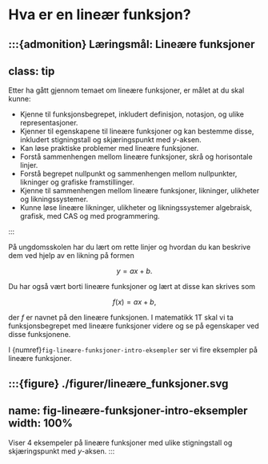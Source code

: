 # Hva er en lineær funksjon? 

:::{admonition} Læringsmål: Lineære funksjoner
---
class: tip
---

Etter ha gått gjennom temaet om lineære funksjoner, er målet at du skal kunne:
* Kjenne til funksjonsbegrepet, inkludert definisjon, notasjon, og ulike representasjoner.
* Kjenner til egenskapene til lineære funksjoner og kan bestemme disse, inkludert stigningstall og skjæringspunkt med $y$-aksen.
* Kan løse praktiske problemer med lineære funksjoner. 
* Forstå sammenhengen mellom lineære funksjoner, skrå og horisontale linjer.
* Forstå begrepet nullpunkt og sammenhengen mellom nullpunkter, likninger og grafiske framstillinger.
* Kjenne til sammenhengen mellom lineære funksjoner, likninger, ulikheter og likningssystemer. 
* Kunne løse lineære likninger, ulikheter og likningssystemer algebraisk, grafisk, med CAS og med programmering.


:::


På ungdomsskolen har du lært om rette linjer og hvordan du kan beskrive dem ved hjelp av en likning på formen

$$
y = ax + b.
$$

Du har også vært borti lineære funksjoner og lært at disse kan skrives som 

$$
f(x) = ax + b,
$$

der $f$ er navnet på den lineære funksjonen. I matematikk 1T skal vi ta funksjonsbegrepet med lineære funksjoner videre og se på egenskaper ved disse funksjonene.


I {numref}`fig-lineære-funksjoner-intro-eksempler` ser vi fire eksempler på lineære funksjoner. 


:::{figure} ./figurer/lineære_funksjoner.svg
---
name: fig-lineære-funksjoner-intro-eksempler
width: 100%
---
Viser 4 eksempeler på lineære funksjoner med ulike stigningstall og skjæringspunkt med $y$-aksen.
:::






